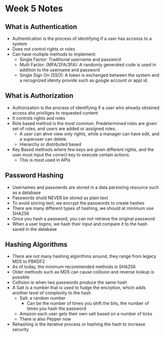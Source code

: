 # Week 5 Notes

## What is Authentication

- Authentication is the process of identifying if a user has accesss to a system
- Does not control rights or roles
- Can have multiple methods to implement:
	- Single Factor: Traditional username and password
	- Multi Factor: (MFA/2FA/3FA): A randomly generated code is used in addition to the username and password
	- Single Sign On (SSO): A token is exchanged between the system and a recognized idenity provide such as google account or appl id.
## What is Authorization

- Authorization is the process of identifying if a user who already obtained access ahs priviliges to requested content
- It controls rights and roles
- Role based method is the most common. Predetermined roles are given set of rules, and users are added or assigned roles. 
	- A user can ahve view only rights, while a manager can have edit, and a superuser can delete.
	- Hierarchy or distributed based
- Key Based methods where few keys are given different rights, and the user must input the correct key to execute certain actions.
	- This is most used in APIs

## Password Hashing

- Usernames and passowrds are stored in a data persisting resource such as a database
- Passwords shuld NEVER be stored as plain text
- To avoid storing text, we encrypt the passwords to create hashes
- There are many different types of hashing, we should at minimum use SHA256
- Once you hash a password, you can not retrieve the original password
- When a user logins, we hash their input and compare it to the hash saved in the database

## Hashing Algorithms

- There are not many hashing algorithms around, they range from legacy MD5 to PBKDF2
- As of today, the minimum recommended methods is SHA256
- Older methods such as MD5 can cause collision and reverse lookup is possible
- Collision is when two passwords produce the same hash
- A Salt is a number that is used to fudge the encrption, which adds another level of complexity to the hash
	- Salt: a random number 
		- Can be the number of times you shift the bits, the number of times you hash the password
	- Amazon each user gets their own salt based on a number of ticks
	- There is also Pepper now
- Rehashing is the iterative process or hashing the hash to increase security

